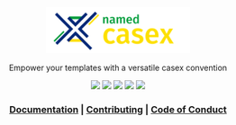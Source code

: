 <p align="center">
  <a href="https://battlecry.pedrosm.com">
    <img src="./docs/assets/logo-text.png" alt="Battlecry" width="256">
  </a>
</p>

<p align="center">
  Empower your templates with a versatile casex convention
</p>

<p align="center">
  <a href="https://www.npmjs.org/package/named-casex"><img src="https://img.shields.io/npm/v/named-casex.svg"/></a>
  <a href="https://github.com/prettier/prettier"><img src="https://img.shields.io/badge/code_style-prettier-ff69b4.svg"/></a>
  <a href="https://travis-ci.org/pedsmoreira/named-casex"><img src="https://travis-ci.org/pedsmoreira/named-casex.svg?branch=master"/></a>
  <a href="https://codeclimate.com/github/pedsmoreira/named-casex/maintainability"><img src="https://api.codeclimate.com/v1/badges/f82cf64419a071632c6e/maintainability" /></a>
  <a href="https://codeclimate.com/github/pedsmoreira/named-casex/test_coverage"><img src="https://api.codeclimate.com/v1/badges/f82cf64419a071632c6e/test_coverage" /></a>
<p align="center">

<h3 align="center">
  <a href="https://named-casex.pedrosm.com/">Documentation</a>
   | 
  <a href="https://github.com/pedsmoreira/named-casex/blob/master/CONTRIBUTING.md">Contributing</a>
   | 
  <a href="https://github.com/pedsmoreira/named-casex/blob/master/CODE_OF_CONDUCT.md">Code of Conduct</a>
</h3>
